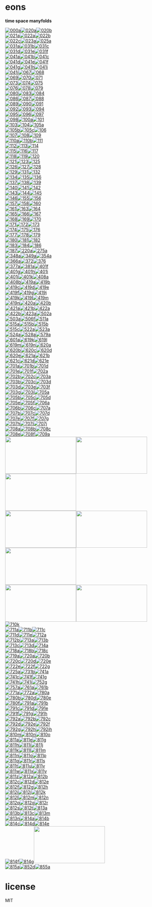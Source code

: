 # eons 

**time space manyfolds**   

[![000a](https://sifbuilder.github.com//eons/eon-z-000a-thumbnail.png)](https://sifbuilder.github.com//eons/eon-z-000a.html)[![020a](https://sifbuilder.github.com//eons/eon-z-020a-thumbnail.png)](https://sifbuilder.github.com//eons/eon-z-020a-borg.html)[![020b](https://sifbuilder.github.com//eons/eon-z-020b-thumbnail.png)](https://sifbuilder.github.com//eons/eon-z-020b-borg.html)  
[![021a](https://sifbuilder.github.com//eons/eon-z-021a-thumbnail.png)](https://sifbuilder.github.com//eons/eon-z-021a.gif)[![022a](https://sifbuilder.github.com//eons/eon-z-022a-thumbnail.png)](https://sifbuilder.github.com//eons/eon-z-022a.gif)[![022b](https://sifbuilder.github.com//eons/eon-z-022b-thumbnail.png)](https://sifbuilder.github.com//eons/eon-z-022b.gif)  
[![022c](https://sifbuilder.github.com//eons/eon-z-022c-thumbnail.png)](https://sifbuilder.github.com//eons/eon-z-022c.gif)[![023a](https://sifbuilder.github.com//eons/eon-z-023a-thumbnail.png)](https://sifbuilder.github.com//eons/eon-z-023a.gif)[![025a](https://sifbuilder.github.com//eons/eon-z-025a-thumbnail.png)](https://sifbuilder.github.com//eons/eon-z-025a.gif)  
[![031a](https://sifbuilder.github.com//eons/eon-z-031a-thumbnail.png)](https://sifbuilder.github.com//eons/eon-z-031a.gif)[![031b](https://sifbuilder.github.com//eons/eon-z-031b-thumbnail.png)](https://sifbuilder.github.com//eons/eon-z-031b.gif)[![031c](https://sifbuilder.github.com//eons/eon-z-031c-thumbnail.png)](https://sifbuilder.github.com//eons/eon-z-031c.gif)  
[![031d](https://sifbuilder.github.com//eons/eon-z-031d-thumbnail.png)](https://sifbuilder.github.com//eons/eon-z-031d.gif)[![031e](https://sifbuilder.github.com//eons/eon-z-031e-thumbnail.png)](https://sifbuilder.github.com//eons/eon-z-031e.gif)[![031f](https://sifbuilder.github.com//eons/eon-z-031f-thumbnail.png)](https://sifbuilder.github.com//eons/eon-z-031f.gif)  
[![041a](https://sifbuilder.github.com//eons/eon-z-041a-thumbnail.png)](https://sifbuilder.github.com//eons/eon-z-041a.gif)[![041b](https://sifbuilder.github.com//eons/eon-z-041b-thumbnail.png)](https://sifbuilder.github.com//eons/eon-z-041b.gif)[![041c](https://sifbuilder.github.com//eons/eon-z-041c-thumbnail.png)](https://sifbuilder.github.com//eons/eon-z-041c.gif)  
[![041d](https://sifbuilder.github.com//eons/eon-z-041d-thumbnail.png)](https://sifbuilder.github.com//eons/eon-z-041d.gif)[![041e](https://sifbuilder.github.com//eons/eon-z-041e-thumbnail.png)](https://sifbuilder.github.com//eons/eon-z-041e.gif)[![041f](https://sifbuilder.github.com//eons/eon-z-041f-thumbnail.png)](https://sifbuilder.github.com//eons/eon-z-041f.gif)  
[![041g](https://sifbuilder.github.com//eons/eon-z-041g-thumbnail.png)](https://sifbuilder.github.com//eons/eon-z-041g.gif)[![041h](https://sifbuilder.github.com//eons/eon-z-041h-thumbnail.png)](https://sifbuilder.github.com//eons/eon-z-041h.gif)[![041i](https://sifbuilder.github.com//eons/eon-z-041i-thumbnail.png)](https://sifbuilder.github.com//eons/eon-z-041i.gif)  
[![041j](https://sifbuilder.github.com//eons/eon-z-041j-thumbnail.png)](https://sifbuilder.github.com//eons/eon-z-041j.gif)[![067](https://sifbuilder.github.com//eons/eon-z-067-thumbnail.png)](https://sifbuilder.github.com//eons/eon-z-067.gif)[![068](https://sifbuilder.github.com//eons/eon-z-068-thumbnail.png)](https://sifbuilder.github.com//eons/eon-z-068.gif)  
[![069](https://sifbuilder.github.com//eons/eon-z-069-thumbnail.png)](https://sifbuilder.github.com//eons/eon-z-069.gif)[![070](https://sifbuilder.github.com//eons/eon-z-070-thumbnail.png)](https://sifbuilder.github.com//eons/eon-z-070.gif)[![071](https://sifbuilder.github.com//eons/eon-z-071-thumbnail.png)](https://sifbuilder.github.com//eons/eon-z-071.gif)  
[![073](https://sifbuilder.github.com//eons/eon-z-073-thumbnail.png)](https://sifbuilder.github.com//eons/eon-z-073.gif)[![074](https://sifbuilder.github.com//eons/eon-z-074-thumbnail.png)](https://sifbuilder.github.com//eons/eon-z-074.gif)[![075](https://sifbuilder.github.com//eons/eon-z-075-thumbnail.png)](https://sifbuilder.github.com//eons/eon-z-075.gif)  
[![076](https://sifbuilder.github.com//eons/eon-z-076-thumbnail.png)](https://sifbuilder.github.com//eons/eon-z-076.gif)[![078](https://sifbuilder.github.com//eons/eon-z-078-thumbnail.png)](https://sifbuilder.github.com//eons/eon-z-078.gif)[![079](https://sifbuilder.github.com//eons/eon-z-079-thumbnail.png)](https://sifbuilder.github.com//eons/eon-z-079.gif)  
[![080](https://sifbuilder.github.com//eons/eon-z-080-thumbnail.png)](https://sifbuilder.github.com//eons/eon-z-080.gif)[![083](https://sifbuilder.github.com//eons/eon-z-083-thumbnail.png)](https://sifbuilder.github.com//eons/eon-z-083.gif)[![084](https://sifbuilder.github.com//eons/eon-z-084-thumbnail.png)](https://sifbuilder.github.com//eons/eon-z-084.gif)  
[![086](https://sifbuilder.github.com//eons/eon-z-086-thumbnail.png)](https://sifbuilder.github.com//eons/eon-z-086.gif)[![087](https://sifbuilder.github.com//eons/eon-z-087-thumbnail.png)](https://sifbuilder.github.com//eons/eon-z-087.gif)[![088](https://sifbuilder.github.com//eons/eon-z-088-thumbnail.png)](https://sifbuilder.github.com//eons/eon-z-088.gif)  
[![089](https://sifbuilder.github.com//eons/eon-z-089-thumbnail.png)](https://sifbuilder.github.com//eons/eon-z-089.gif)[![090](https://sifbuilder.github.com//eons/eon-z-090-thumbnail.png)](https://sifbuilder.github.com//eons/eon-z-090.gif)[![091](https://sifbuilder.github.com//eons/eon-z-091-thumbnail.png)](https://sifbuilder.github.com//eons/eon-z-091.gif)  
[![092](https://sifbuilder.github.com//eons/eon-z-092-thumbnail.png)](https://sifbuilder.github.com//eons/eon-z-092.gif)[![093](https://sifbuilder.github.com//eons/eon-z-093-thumbnail.png)](https://sifbuilder.github.com//eons/eon-z-093.gif)[![094](https://sifbuilder.github.com//eons/eon-z-094-thumbnail.png)](https://sifbuilder.github.com//eons/eon-z-094.gif)  
[![095](https://sifbuilder.github.com//eons/eon-z-095-thumbnail.png)](https://sifbuilder.github.com//eons/eon-z-095.gif)[![096](https://sifbuilder.github.com//eons/eon-z-096-thumbnail.png)](https://sifbuilder.github.com//eons/eon-z-096.gif)[![097](https://sifbuilder.github.com//eons/eon-z-097-thumbnail.png)](https://sifbuilder.github.com//eons/eon-z-097.gif)  
[![098](https://sifbuilder.github.com//eons/eon-z-098-thumbnail.png)](https://sifbuilder.github.com//eons/eon-z-098.gif)[![100a](https://sifbuilder.github.com//eons/eon-z-100a-thumbnail.png)](https://sifbuilder.github.com//eons/eon-z-100a-anima.html)[![101](https://sifbuilder.github.com//eons/eon-z-101-thumbnail.png)](https://sifbuilder.github.com//eons/eon-z-101.gif)  
[![103](https://sifbuilder.github.com//eons/eon-z-103-thumbnail.png)](https://sifbuilder.github.com//eons/eon-z-103.gif)[![104](https://sifbuilder.github.com//eons/eon-z-104-thumbnail.png)](https://sifbuilder.github.com//eons/eon-z-104.gif)[![105a](https://sifbuilder.github.com//eons/eon-z-105a-thumbnail.png)](https://sifbuilder.github.com//eons/eon-z-105a-nat.html)  
[![105b](https://sifbuilder.github.com//eons/eon-z-105b-thumbnail.png)](https://sifbuilder.github.com//eons/eon-z-105b-nat.html)[![105c](https://sifbuilder.github.com//eons/eon-z-105c-thumbnail.png)](https://sifbuilder.github.com//eons/eon-z-105c-allies.html)[![106](https://sifbuilder.github.com//eons/eon-z-106-thumbnail.png)](https://sifbuilder.github.com//eons/eon-z-106.gif)  
[![107](https://sifbuilder.github.com//eons/eon-z-107-thumbnail.png)](https://sifbuilder.github.com//eons/eon-z-107.gif)[![108](https://sifbuilder.github.com//eons/eon-z-108-thumbnail.png)](https://sifbuilder.github.com//eons/eon-z-108.gif)[![109](https://sifbuilder.github.com//eons/eon-z-109-thumbnail.png)](https://sifbuilder.github.com//eons/eon-z-109.gif)  
[![110a](https://sifbuilder.github.com//eons/eon-z-110a-thumbnail.png)](https://sifbuilder.github.com//eons/eon-z-110a-img.html)[![110b](https://sifbuilder.github.com//eons/eon-z-110b-thumbnail.png)](https://sifbuilder.github.com//eons/eon-z-110b-imgs.html)[![111](https://sifbuilder.github.com//eons/eon-z-111-thumbnail.png)](https://sifbuilder.github.com//eons/eon-z-111.gif)  
[![112](https://sifbuilder.github.com//eons/eon-z-112-thumbnail.png)](https://sifbuilder.github.com//eons/eon-z-112.gif)[![113](https://sifbuilder.github.com//eons/eon-z-113-thumbnail.png)](https://sifbuilder.github.com//eons/eon-z-113.gif)[![114](https://sifbuilder.github.com//eons/eon-z-114-thumbnail.png)](https://sifbuilder.github.com//eons/eon-z-114.gif)  
[![115](https://sifbuilder.github.com//eons/eon-z-115-thumbnail.png)](https://sifbuilder.github.com//eons/eon-z-115.gif)[![116](https://sifbuilder.github.com//eons/eon-z-116-thumbnail.png)](https://sifbuilder.github.com//eons/eon-z-116.gif)[![117](https://sifbuilder.github.com//eons/eon-z-117-thumbnail.png)](https://sifbuilder.github.com//eons/eon-z-117.gif)  
[![118](https://sifbuilder.github.com//eons/eon-z-118-thumbnail.png)](https://sifbuilder.github.com//eons/eon-z-118.gif)[![119](https://sifbuilder.github.com//eons/eon-z-119-thumbnail.png)](https://sifbuilder.github.com//eons/eon-z-119.gif)[![120](https://sifbuilder.github.com//eons/eon-z-120-thumbnail.png)](https://sifbuilder.github.com//eons/eon-z-120.gif)  
[![121](https://sifbuilder.github.com//eons/eon-z-121-thumbnail.png)](https://sifbuilder.github.com//eons/eon-z-121.gif)[![123](https://sifbuilder.github.com//eons/eon-z-123-thumbnail.png)](https://sifbuilder.github.com//eons/eon-z-123.gif)[![125](https://sifbuilder.github.com//eons/eon-z-125-thumbnail.png)](https://sifbuilder.github.com//eons/eon-z-125.gif)  
[![126](https://sifbuilder.github.com//eons/eon-z-126-thumbnail.png)](https://sifbuilder.github.com//eons/eon-z-126.gif)[![127](https://sifbuilder.github.com//eons/eon-z-127-thumbnail.png)](https://sifbuilder.github.com//eons/eon-z-127.gif)[![128](https://sifbuilder.github.com//eons/eon-z-128-thumbnail.png)](https://sifbuilder.github.com//eons/eon-z-128.gif)  
[![129](https://sifbuilder.github.com//eons/eon-z-129-thumbnail.png)](https://sifbuilder.github.com//eons/eon-z-129.gif)[![131](https://sifbuilder.github.com//eons/eon-z-131-thumbnail.png)](https://sifbuilder.github.com//eons/eon-z-131.gif)[![132](https://sifbuilder.github.com//eons/eon-z-132-thumbnail.png)](https://sifbuilder.github.com//eons/eon-z-132.gif)  
[![134](https://sifbuilder.github.com//eons/eon-z-134-thumbnail.png)](https://sifbuilder.github.com//eons/eon-z-134.gif)[![135](https://sifbuilder.github.com//eons/eon-z-135-thumbnail.png)](https://sifbuilder.github.com//eons/eon-z-135.gif)[![136](https://sifbuilder.github.com//eons/eon-z-136-thumbnail.png)](https://sifbuilder.github.com//eons/eon-z-136.gif)  
[![137](https://sifbuilder.github.com//eons/eon-z-137-thumbnail.png)](https://sifbuilder.github.com//eons/eon-z-137.gif)[![138](https://sifbuilder.github.com//eons/eon-z-138-thumbnail.png)](https://sifbuilder.github.com//eons/eon-z-138.gif)[![139](https://sifbuilder.github.com//eons/eon-z-139-thumbnail.png)](https://sifbuilder.github.com//eons/eon-z-139.gif)  
[![140](https://sifbuilder.github.com//eons/eon-z-140-thumbnail.png)](https://sifbuilder.github.com//eons/eon-z-140.gif)[![141](https://sifbuilder.github.com//eons/eon-z-141-thumbnail.png)](https://sifbuilder.github.com//eons/eon-z-141.gif)[![142](https://sifbuilder.github.com//eons/eon-z-142-thumbnail.png)](https://sifbuilder.github.com//eons/eon-z-142.gif)  
[![143](https://sifbuilder.github.com//eons/eon-z-143-thumbnail.png)](https://sifbuilder.github.com//eons/eon-z-143.gif)[![144](https://sifbuilder.github.com//eons/eon-z-144-thumbnail.png)](https://sifbuilder.github.com//eons/eon-z-144.gif)[![145](https://sifbuilder.github.com//eons/eon-z-145-thumbnail.png)](https://sifbuilder.github.com//eons/eon-z-145.gif)  
[![146](https://sifbuilder.github.com//eons/eon-z-146-thumbnail.png)](https://sifbuilder.github.com//eons/eon-z-146.gif)[![155](https://sifbuilder.github.com//eons/eon-z-155-thumbnail.png)](https://sifbuilder.github.com//eons/eon-z-155.gif)[![156](https://sifbuilder.github.com//eons/eon-z-156-thumbnail.png)](https://sifbuilder.github.com//eons/eon-z-156.gif)  
[![157](https://sifbuilder.github.com//eons/eon-z-157-thumbnail.png)](https://sifbuilder.github.com//eons/eon-z-157.gif)[![158](https://sifbuilder.github.com//eons/eon-z-158-thumbnail.png)](https://sifbuilder.github.com//eons/eon-z-158.gif)[![160](https://sifbuilder.github.com//eons/eon-z-160-thumbnail.png)](https://sifbuilder.github.com//eons/eon-z-160.gif)  
[![161](https://sifbuilder.github.com//eons/eon-z-161-thumbnail.png)](https://sifbuilder.github.com//eons/eon-z-161.gif)[![163](https://sifbuilder.github.com//eons/eon-z-163-thumbnail.png)](https://sifbuilder.github.com//eons/eon-z-163.gif)[![164](https://sifbuilder.github.com//eons/eon-z-164-thumbnail.png)](https://sifbuilder.github.com//eons/eon-z-164.gif)  
[![165](https://sifbuilder.github.com//eons/eon-z-165-thumbnail.png)](https://sifbuilder.github.com//eons/eon-z-165.gif)[![166](https://sifbuilder.github.com//eons/eon-z-166-thumbnail.png)](https://sifbuilder.github.com//eons/eon-z-166.gif)[![167](https://sifbuilder.github.com//eons/eon-z-167-thumbnail.png)](https://sifbuilder.github.com//eons/eon-z-167.gif)  
[![168](https://sifbuilder.github.com//eons/eon-z-168-thumbnail.png)](https://sifbuilder.github.com//eons/eon-z-168.gif)[![169](https://sifbuilder.github.com//eons/eon-z-169-thumbnail.png)](https://sifbuilder.github.com//eons/eon-z-169.gif)[![170](https://sifbuilder.github.com//eons/eon-z-170-thumbnail.png)](https://sifbuilder.github.com//eons/eon-z-170.gif)  
[![171](https://sifbuilder.github.com//eons/eon-z-171-thumbnail.png)](https://sifbuilder.github.com//eons/eon-z-171.gif)[![172](https://sifbuilder.github.com//eons/eon-z-172-thumbnail.png)](https://sifbuilder.github.com//eons/eon-z-172.gif)[![173](https://sifbuilder.github.com//eons/eon-z-173-thumbnail.png)](https://sifbuilder.github.com//eons/eon-z-173.gif)  
[![174](https://sifbuilder.github.com//eons/eon-z-174-thumbnail.png)](https://sifbuilder.github.com//eons/eon-z-174.gif)[![175](https://sifbuilder.github.com//eons/eon-z-175-thumbnail.png)](https://sifbuilder.github.com//eons/eon-z-175.gif)[![176](https://sifbuilder.github.com//eons/eon-z-176-thumbnail.png)](https://sifbuilder.github.com//eons/eon-z-176.gif)  
[![177](https://sifbuilder.github.com//eons/eon-z-177-thumbnail.png)](https://sifbuilder.github.com//eons/eon-z-177.gif)[![178](https://sifbuilder.github.com//eons/eon-z-178-thumbnail.png)](https://sifbuilder.github.com//eons/eon-z-178.gif)[![179](https://sifbuilder.github.com//eons/eon-z-179-thumbnail.png)](https://sifbuilder.github.com//eons/eon-z-179.gif)  
[![180](https://sifbuilder.github.com//eons/eon-z-180-thumbnail.png)](https://sifbuilder.github.com//eons/eon-z-180.gif)[![181](https://sifbuilder.github.com//eons/eon-z-181-thumbnail.png)](https://sifbuilder.github.com//eons/eon-z-181.gif)[![182](https://sifbuilder.github.com//eons/eon-z-182-thumbnail.png)](https://sifbuilder.github.com//eons/eon-z-182.gif)  
[![183](https://sifbuilder.github.com//eons/eon-z-183-thumbnail.png)](https://sifbuilder.github.com//eons/eon-z-183.gif)[![184](https://sifbuilder.github.com//eons/eon-z-184-thumbnail.png)](https://sifbuilder.github.com//eons/eon-z-184.gif)[![186](https://sifbuilder.github.com//eons/eon-z-186-thumbnail.png)](https://sifbuilder.github.com//eons/eon-z-186.gif)  
[![187](https://sifbuilder.github.com//eons/eon-z-187-thumbnail.png)](https://sifbuilder.github.com//eons/eon-z-187.gif)[![220a](https://sifbuilder.github.com//eons/eon-z-220a-thumbnail.png)](https://sifbuilder.github.com//eons/eon-z-220a-perfectforms.html)[![275a](https://sifbuilder.github.com//eons/eon-z-275a-thumbnail.png)](https://sifbuilder.github.com//eons/eon-z-275a-sim-allies.html)  
[![348a](https://sifbuilder.github.com//eons/eon-z-348a-thumbnail.png)](https://sifbuilder.github.com//eons/eon-z-348a.gif)[![349a](https://sifbuilder.github.com//eons/eon-z-349a-thumbnail.png)](https://sifbuilder.github.com//eons/eon-z-349a.gif)[![354a](https://sifbuilder.github.com//eons/eon-z-354a-thumbnail.png)](https://sifbuilder.github.com//eons/eon-z-354a.gif)  
[![366a](https://sifbuilder.github.com//eons/eon-z-366a-thumbnail.png)](https://sifbuilder.github.com//eons/eon-z-366a.gif)[![372](https://sifbuilder.github.com//eons/eon-z-372-thumbnail.png)](https://sifbuilder.github.com//eons/eon-z-372.gif)[![376](https://sifbuilder.github.com//eons/eon-z-376-thumbnail.png)](https://sifbuilder.github.com//eons/eon-z-376.gif)  
[![377a](https://sifbuilder.github.com//eons/eon-z-377a-thumbnail.png)](https://sifbuilder.github.com//eons/eon-z-377a.gif)[![381a](https://sifbuilder.github.com//eons/eon-z-381a-thumbnail.png)](https://sifbuilder.github.com//eons/eon-z-381a.gif)[![401f](https://sifbuilder.github.com//eons/eon-z-401f-thumbnail.png)](https://sifbuilder.github.com//eons/eon-z-401f-sim-spheres.html)  
[![401g](https://sifbuilder.github.com//eons/eon-z-401g-thumbnail.png)](https://sifbuilder.github.com//eons/eon-z-401g-sim-spheres.html)[![401h](https://sifbuilder.github.com//eons/eon-z-401h-thumbnail.png)](https://sifbuilder.github.com//eons/eon-z-401h-sim-spheres.html)[![401i](https://sifbuilder.github.com//eons/eon-z-401i-thumbnail.png)](https://sifbuilder.github.com//eons/eon-z-401i.gif)  
[![401j](https://sifbuilder.github.com//eons/eon-z-401j-thumbnail.png)](https://sifbuilder.github.com//eons/eon-z-401j-3sim-spheres.html)[![401k](https://sifbuilder.github.com//eons/eon-z-401k-thumbnail.png)](https://sifbuilder.github.com//eons/eon-z-401k-3sim-upsphere.html)[![408a](https://sifbuilder.github.com//eons/eon-z-408a-thumbnail.png)](https://sifbuilder.github.com//eons/eon-z-408a-geofil.html)  
[![408b](https://sifbuilder.github.com//eons/eon-z-408b-thumbnail.png)](https://sifbuilder.github.com//eons/eon-z-408b-geofil.html)[![419a](https://sifbuilder.github.com//eons/eon-z-419a-thumbnail.png)](https://sifbuilder.github.com//eons/eon-z-419a-pacer-traces.html)[![419b](https://sifbuilder.github.com//eons/eon-z-419b-thumbnail.png)](https://sifbuilder.github.com//eons/eon-z-419b-pacer-string-avatar-gramm.html)  
[![419c](https://sifbuilder.github.com//eons/eon-z-419c-thumbnail.png)](https://sifbuilder.github.com//eons/eon-z-419c-pacer-string-eoload-gramm.html)[![419d](https://sifbuilder.github.com//eons/eon-z-419d-thumbnail.png)](https://sifbuilder.github.com//eons/eon-z-419d-pacer-dot-eoload-gramm.html)[![419e](https://sifbuilder.github.com//eons/eon-z-419e-thumbnail.png)](https://sifbuilder.github.com//eons/eon-z-419e-pacer-nat-eoload.ween.html)  
[![419f](https://sifbuilder.github.com//eons/eon-z-419f-thumbnail.png)](https://sifbuilder.github.com//eons/eon-z-419f-pacer-nat-eoload-gramm.html)[![419g](https://sifbuilder.github.com//eons/eon-z-419g-thumbnail.png)](https://sifbuilder.github.com//eons/eon-z-419g-pacer-dot-eoload-gramm.html)[![419j](https://sifbuilder.github.com//eons/eon-z-419j-thumbnail.png)](https://sifbuilder.github.com//eons/eon-z-419j-pacer-avatar-nat.html)  
[![419k](https://sifbuilder.github.com//eons/eon-z-419k-thumbnail.png)](https://sifbuilder.github.com//eons/eon-z-419k-pacer-anima-nat.html)[![419l](https://sifbuilder.github.com//eons/eon-z-419l-thumbnail.png)](https://sifbuilder.github.com//eons/eon-z-419l-pacer-avatar-nat.html)[![419m](https://sifbuilder.github.com//eons/eon-z-419m-thumbnail.png)](https://sifbuilder.github.com//eons/eon-z-419m.gif)  
[![419n](https://sifbuilder.github.com//eons/eon-z-419n-thumbnail.png)](https://sifbuilder.github.com//eons/eon-z-419n-pacer-string-avatar-gramm.html)[![420a](https://sifbuilder.github.com//eons/eon-z-420a-thumbnail.png)](https://sifbuilder.github.com//eons/eon-z-420a.gif)[![420b](https://sifbuilder.github.com//eons/eon-z-420b-thumbnail.png)](https://sifbuilder.github.com//eons/eon-z-420b-geoproj.html)  
[![421a](https://sifbuilder.github.com//eons/eon-z-421a-thumbnail.png)](https://sifbuilder.github.com//eons/eon-z-421a-3pols.html)[![421b](https://sifbuilder.github.com//eons/eon-z-421b-thumbnail.png)](https://sifbuilder.github.com//eons/eon-z-421b-3pols.html)[![422a](https://sifbuilder.github.com//eons/eon-z-422a-thumbnail.png)](https://sifbuilder.github.com//eons/eon-z-422a.gif)  
[![422b](https://sifbuilder.github.com//eons/eon-z-422b-thumbnail.png)](https://sifbuilder.github.com//eons/eon-z-422b-geovase.html)[![423a](https://sifbuilder.github.com//eons/eon-z-423a-thumbnail.png)](https://sifbuilder.github.com//eons/eon-z-423a-geopols.html)[![502a](https://sifbuilder.github.com//eons/eon-z-502a-thumbnail.png)](https://sifbuilder.github.com//eons/eon-z-502a-nat-egg.html)  
[![503a](https://sifbuilder.github.com//eons/eon-z-503a-thumbnail.png)](https://sifbuilder.github.com//eons/eon-z-503a-nat-tri.html)[![506f](https://sifbuilder.github.com//eons/eon-z-506f-thumbnail.png)](https://sifbuilder.github.com//eons/eon-z-506f.gif)[![511a](https://sifbuilder.github.com//eons/eon-z-511a-thumbnail.png)](https://sifbuilder.github.com//eons/eon-z-511a-nat-text.html)  
[![515a](https://sifbuilder.github.com//eons/eon-z-515a-thumbnail.png)](https://sifbuilder.github.com//eons/eon-z-515a-geoearth.html)[![515b](https://sifbuilder.github.com//eons/eon-z-515b-thumbnail.png)](https://sifbuilder.github.com//eons/eon-z-515b-geoearth-versor.html)[![515b](https://sifbuilder.github.com//eons/eon-z-515b-thumbnail.png)](https://sifbuilder.github.com//eons/eon-z-515b-geoearth.html)  
[![515c](https://sifbuilder.github.com//eons/eon-z-515c-thumbnail.png)](https://sifbuilder.github.com//eons/eon-z-515c.gif)[![522a](https://sifbuilder.github.com//eons/eon-z-522a-thumbnail.png)](https://sifbuilder.github.com//eons/eon-z-522a-geotetra.html)[![523a](https://sifbuilder.github.com//eons/eon-z-523a-thumbnail.png)](https://sifbuilder.github.com//eons/eon-z-523a-geocox.html)  
[![524a](https://sifbuilder.github.com//eons/eon-z-524a-thumbnail.png)](https://sifbuilder.github.com//eons/eon-z-524a-dynafuturi-hedral.html)[![528a](https://sifbuilder.github.com//eons/eon-z-528a-thumbnail.png)](https://sifbuilder.github.com//eons/eon-z-528a-unimercator.html)[![579a](https://sifbuilder.github.com//eons/eon-z-579a-thumbnail.png)](https://sifbuilder.github.com//eons/eon-z-579a-futurecube.html)  
[![601a](https://sifbuilder.github.com//eons/eon-z-601a-thumbnail.png)](https://sifbuilder.github.com//eons/eon-z-601a-rocketforms.html)[![619k](https://sifbuilder.github.com//eons/eon-z-619k-thumbnail.png)](https://sifbuilder.github.com//eons/eon-z-619k-licht5.html)[![619l](https://sifbuilder.github.com//eons/eon-z-619l-thumbnail.png)](https://sifbuilder.github.com//eons/eon-z-619l.gif)  
[![619m](https://sifbuilder.github.com//eons/eon-z-619m-thumbnail.png)](https://sifbuilder.github.com//eons/eon-z-619m.gif)[![619n](https://sifbuilder.github.com//eons/eon-z-619n-thumbnail.png)](https://sifbuilder.github.com//eons/eon-z-619n-handy.html)[![620a](https://sifbuilder.github.com//eons/eon-z-620a-thumbnail.png)](https://sifbuilder.github.com//eons/eon-z-620a-tree.html)  
[![620b](https://sifbuilder.github.com//eons/eon-z-620b-thumbnail.png)](https://sifbuilder.github.com//eons/eon-z-620b.gif)[![620c](https://sifbuilder.github.com//eons/eon-z-620c-thumbnail.png)](https://sifbuilder.github.com//eons/eon-z-620c-tree.html)[![620d](https://sifbuilder.github.com//eons/eon-z-620d-thumbnail.png)](https://sifbuilder.github.com//eons/eon-z-620d-tree.html)  
[![620e](https://sifbuilder.github.com//eons/eon-z-620e-thumbnail.png)](https://sifbuilder.github.com//eons/eon-z-620e-tree.html)[![621a](https://sifbuilder.github.com//eons/eon-z-621a-thumbnail.png)](https://sifbuilder.github.com//eons/eon-z-621a.gif)[![621b](https://sifbuilder.github.com//eons/eon-z-621b-thumbnail.png)](https://sifbuilder.github.com//eons/eon-z-621b.gif)  
[![621c](https://sifbuilder.github.com//eons/eon-z-621c-thumbnail.png)](https://sifbuilder.github.com//eons/eon-z-621c-tree.html)[![621d](https://sifbuilder.github.com//eons/eon-z-621d-thumbnail.png)](https://sifbuilder.github.com//eons/eon-z-621d.gif)[![621e](https://sifbuilder.github.com//eons/eon-z-621e-thumbnail.png)](https://sifbuilder.github.com//eons/eon-z-621e-tree.html)  
[![701a](https://sifbuilder.github.com//eons/eon-z-701a-thumbnail.png)](https://sifbuilder.github.com//eons/eon-z-701a-grati-ace.html)[![701b](https://sifbuilder.github.com//eons/eon-z-701b-thumbnail.png)](https://sifbuilder.github.com//eons/eon-z-701b-ace2.html)[![701d](https://sifbuilder.github.com//eons/eon-z-701d-thumbnail.png)](https://sifbuilder.github.com//eons/eon-z-701d-ace3.html)  
[![701e](https://sifbuilder.github.com//eons/eon-z-701e-thumbnail.png)](https://sifbuilder.github.com//eons/eon-z-701e-ace4.html)[![701f](https://sifbuilder.github.com//eons/eon-z-701f-thumbnail.png)](https://sifbuilder.github.com//eons/eon-z-701f-booster.html)[![702a](https://sifbuilder.github.com//eons/eon-z-702a-thumbnail.png)](https://sifbuilder.github.com//eons/eon-z-702a-grati-satellite.html)  
[![702b](https://sifbuilder.github.com//eons/eon-z-702b-thumbnail.png)](https://sifbuilder.github.com//eons/eon-z-702b-nat.html)[![702c](https://sifbuilder.github.com//eons/eon-z-702c-thumbnail.png)](https://sifbuilder.github.com//eons/eon-z-702c-satellite.html)[![703a](https://sifbuilder.github.com//eons/eon-z-703a-thumbnail.png)](https://sifbuilder.github.com//eons/eon-z-703a-two-faces.html)  
[![703b](https://sifbuilder.github.com//eons/eon-z-703b-thumbnail.png)](https://sifbuilder.github.com//eons/eon-z-703b-one-face.html)[![703c](https://sifbuilder.github.com//eons/eon-z-703c-thumbnail.png)](https://sifbuilder.github.com//eons/eon-z-703c-linestring.html)[![703d](https://sifbuilder.github.com//eons/eon-z-703d-thumbnail.png)](https://sifbuilder.github.com//eons/eon-z-703d-linestring-wen.html)  
[![703d](https://sifbuilder.github.com//eons/eon-z-703d-thumbnail.png)](https://sifbuilder.github.com//eons/eon-z-703d-polygons.html)[![703e](https://sifbuilder.github.com//eons/eon-z-703e-thumbnail.png)](https://sifbuilder.github.com//eons/eon-z-703e-linestring-versor.html)[![703f](https://sifbuilder.github.com//eons/eon-z-703f-thumbnail.png)](https://sifbuilder.github.com//eons/eon-z-703f-fetchcube.html)  
[![703g](https://sifbuilder.github.com//eons/eon-z-703g-thumbnail.png)](https://sifbuilder.github.com//eons/eon-z-703g-eons.html)[![703i](https://sifbuilder.github.com//eons/eon-z-703i-thumbnail.png)](https://sifbuilder.github.com//eons/eon-z-703i-cube.html)[![705a](https://sifbuilder.github.com//eons/eon-z-705a-thumbnail.png)](https://sifbuilder.github.com//eons/eon-z-705a-gratiform.html)  
[![705b](https://sifbuilder.github.com//eons/eon-z-705b-thumbnail.png)](https://sifbuilder.github.com//eons/eon-z-705b-gratiform.html)[![705c](https://sifbuilder.github.com//eons/eon-z-705c-thumbnail.png)](https://sifbuilder.github.com//eons/eon-z-705c-waveform.html)[![705d](https://sifbuilder.github.com//eons/eon-z-705d-thumbnail.png)](https://sifbuilder.github.com//eons/eon-z-705d-sqhere.html)  
[![705e](https://sifbuilder.github.com//eons/eon-z-705e-thumbnail.png)](https://sifbuilder.github.com//eons/eon-z-705e-waveform.html)[![705f](https://sifbuilder.github.com//eons/eon-z-705f-thumbnail.png)](https://sifbuilder.github.com//eons/eon-z-705f-waveform.html)[![706a](https://sifbuilder.github.com//eons/eon-z-706a-thumbnail.png)](https://sifbuilder.github.com//eons/eon-z-706a-fibonat.html)  
[![706b](https://sifbuilder.github.com//eons/eon-z-706b-thumbnail.png)](https://sifbuilder.github.com//eons/eon-z-706b.gif)[![706c](https://sifbuilder.github.com//eons/eon-z-706c-thumbnail.png)](https://sifbuilder.github.com//eons/eon-z-706c-fibonat.html)[![707a](https://sifbuilder.github.com//eons/eon-z-707a-thumbnail.png)](https://sifbuilder.github.com//eons/eon-z-707a-cube.html)  
[![707b](https://sifbuilder.github.com//eons/eon-z-707b-thumbnail.png)](https://sifbuilder.github.com//eons/eon-z-707b-icosahedros.html)[![707c](https://sifbuilder.github.com//eons/eon-z-707c-thumbnail.png)](https://sifbuilder.github.com//eons/eon-z-707c-icosahedro.html)[![707d](https://sifbuilder.github.com//eons/eon-z-707d-thumbnail.png)](https://sifbuilder.github.com//eons/eon-z-707d.gif)  
[![707e](https://sifbuilder.github.com//eons/eon-z-707e-thumbnail.png)](https://sifbuilder.github.com//eons/eon-z-707e-icosahedro.html)[![707f](https://sifbuilder.github.com//eons/eon-z-707f-thumbnail.png)](https://sifbuilder.github.com//eons/eon-z-707f-icosahedro.html)[![707g](https://sifbuilder.github.com//eons/eon-z-707g-thumbnail.png)](https://sifbuilder.github.com//eons/eon-z-707g-dodecahedro.html)  
[![707h](https://sifbuilder.github.com//eons/eon-z-707h-thumbnail.png)](https://sifbuilder.github.com//eons/eon-z-707h-icosahedro.html)[![707i](https://sifbuilder.github.com//eons/eon-z-707i-thumbnail.png)](https://sifbuilder.github.com//eons/eon-z-707i-rhombic.html)[![707j](https://sifbuilder.github.com//eons/eon-z-707j-thumbnail.png)](https://sifbuilder.github.com//eons/eon-z-707j-3icosahedro.html)  
[![708a](https://sifbuilder.github.com//eons/eon-z-708a-thumbnail.png)](https://sifbuilder.github.com//eons/eon-z-708a-cuberEarth.html)[![708b](https://sifbuilder.github.com//eons/eon-z-708b-thumbnail.png)](https://sifbuilder.github.com//eons/eon-z-708b-earthTorus.html)[![708c](https://sifbuilder.github.com//eons/eon-z-708c-thumbnail.png)](https://sifbuilder.github.com//eons/eon-z-708c-earth-sphere.html)  
[![708e](https://sifbuilder.github.com//eons/eon-z-708e-thumbnail.png)](https://sifbuilder.github.com//eons/eon-z-708e-geoearth.html)[![708f](https://sifbuilder.github.com//eons/eon-z-708f-thumbnail.png)](https://sifbuilder.github.com//eons/eon-z-708f-geoearth-prt.html)[![709a](https://sifbuilder.github.com//eons/eon-z-709a-thumbnail.png)](https://sifbuilder.github.com//eons/eon-z-709a-stace.html)  
[<img src="notile.png" width="230px;" height="120px;"/>](https://sifbuilder.github.com//eons/eon-z-710a-nat-cwen.html)[<img src="notile.png" width="230px;" height="120px;"/>](https://sifbuilder.github.com//eons/eon-z-710b-nat1dax.html)[<img src="notile.png" width="230px;" height="120px;"/>](https://sifbuilder.github.com//eons/eon-z-710c-hyperform.html)  
[<img src="notile.png" width="230px;" height="120px;"/>](https://sifbuilder.github.com//eons/eon-z-710d.gif)[<img src="notile.png" width="230px;" height="120px;"/>](https://sifbuilder.github.com//eons/eon-z-710e-sphere-fn0.html)[<img src="notile.png" width="230px;" height="120px;"/>](https://sifbuilder.github.com//eons/eon-z-710f.gif)  
[<img src="notile.png" width="230px;" height="120px;"/>](https://sifbuilder.github.com//eons/eon-z-710g-dropnat.html)[<img src="notile.png" width="230px;" height="120px;"/>](https://sifbuilder.github.com//eons/eon-z-710h-sphere-4dax.html)[![710k](https://sifbuilder.github.com//eons/eon-z-710k-thumbnail.png)](https://sifbuilder.github.com//eons/eon-z-710k.gif)  
[![711a](https://sifbuilder.github.com//eons/eon-z-711a-thumbnail.png)](https://sifbuilder.github.com//eons/eon-z-711a-quadric.html)[![711b](https://sifbuilder.github.com//eons/eon-z-711b-thumbnail.png)](https://sifbuilder.github.com//eons/eon-z-711b.gif)[![711c](https://sifbuilder.github.com//eons/eon-z-711c-thumbnail.png)](https://sifbuilder.github.com//eons/eon-z-711c-drop.html)  
[![711d](https://sifbuilder.github.com//eons/eon-z-711d-thumbnail.png)](https://sifbuilder.github.com//eons/eon-z-711d-barrel.html)[![711e](https://sifbuilder.github.com//eons/eon-z-711e-thumbnail.png)](https://sifbuilder.github.com//eons/eon-z-711e-barrel.html)[![712a](https://sifbuilder.github.com//eons/eon-z-712a-thumbnail.png)](https://sifbuilder.github.com//eons/eon-z-712a-nat-wen.html)  
[![712b](https://sifbuilder.github.com//eons/eon-z-712b-thumbnail.png)](https://sifbuilder.github.com//eons/eon-z-712b-polygons.html)[![713a](https://sifbuilder.github.com//eons/eon-z-713a-thumbnail.png)](https://sifbuilder.github.com//eons/eon-z-713a-multiline.html)[![713b](https://sifbuilder.github.com//eons/eon-z-713b-thumbnail.png)](https://sifbuilder.github.com//eons/eon-z-713b.gif)  
[![713c](https://sifbuilder.github.com//eons/eon-z-713c-thumbnail.png)](https://sifbuilder.github.com//eons/eon-z-713c-polygon.html)[![713d](https://sifbuilder.github.com//eons/eon-z-713d-thumbnail.png)](https://sifbuilder.github.com//eons/eon-z-713d-tiles.html)[![714a](https://sifbuilder.github.com//eons/eon-z-714a-thumbnail.png)](https://sifbuilder.github.com//eons/eon-z-714a-complexdot.html)  
[![718a](https://sifbuilder.github.com//eons/eon-z-718a-thumbnail.png)](https://sifbuilder.github.com//eons/eon-z-718a-cube-cwen.html)[![718b](https://sifbuilder.github.com//eons/eon-z-718b-thumbnail.png)](https://sifbuilder.github.com//eons/eon-z-718b-nat-tri.html)[![718c](https://sifbuilder.github.com//eons/eon-z-718c-thumbnail.png)](https://sifbuilder.github.com//eons/eon-z-718c-rotateNat.html)  
[![719a](https://sifbuilder.github.com//eons/eon-z-719a-thumbnail.png)](https://sifbuilder.github.com//eons/eon-z-719a-2dforms.html)[![720a](https://sifbuilder.github.com//eons/eon-z-720a-thumbnail.png)](https://sifbuilder.github.com//eons/eon-z-720a-fourier-rhyno.html)[![720b](https://sifbuilder.github.com//eons/eon-z-720b-thumbnail.png)](https://sifbuilder.github.com//eons/eon-z-720b-fourier-squares.html)  
[![720c](https://sifbuilder.github.com//eons/eon-z-720c-thumbnail.png)](https://sifbuilder.github.com//eons/eon-z-720c-fourier-square.html)[![720d](https://sifbuilder.github.com//eons/eon-z-720d-thumbnail.png)](https://sifbuilder.github.com//eons/eon-z-720d-3fourier-square.html)[![720e](https://sifbuilder.github.com//eons/eon-z-720e-thumbnail.png)](https://sifbuilder.github.com//eons/eon-z-720e.gif)  
[![722e](https://sifbuilder.github.com//eons/eon-z-722e-thumbnail.png)](https://sifbuilder.github.com//eons/eon-z-722e.gif)[![722f](https://sifbuilder.github.com//eons/eon-z-722f-thumbnail.png)](https://sifbuilder.github.com//eons/eon-z-722f-fractals10.html)[![722g](https://sifbuilder.github.com//eons/eon-z-722g-thumbnail.png)](https://sifbuilder.github.com//eons/eon-z-722g-lindenmayer.html)  
[![725a](https://sifbuilder.github.com//eons/eon-z-725a-thumbnail.png)](https://sifbuilder.github.com//eons/eon-z-725a-geofuel.html)[![731b](https://sifbuilder.github.com//eons/eon-z-731b-thumbnail.png)](https://sifbuilder.github.com//eons/eon-z-731b-geowen.html)[![741a](https://sifbuilder.github.com//eons/eon-z-741a-thumbnail.png)](https://sifbuilder.github.com//eons/eon-z-741a-tracepoint.html)  
[![741c](https://sifbuilder.github.com//eons/eon-z-741c-thumbnail.png)](https://sifbuilder.github.com//eons/eon-z-741c-geotrace.html)[![741f](https://sifbuilder.github.com//eons/eon-z-741f-thumbnail.png)](https://sifbuilder.github.com//eons/eon-z-741f-traces.html)[![741g](https://sifbuilder.github.com//eons/eon-z-741g-thumbnail.png)](https://sifbuilder.github.com//eons/eon-z-741g-tracesphere.html)  
[![741h](https://sifbuilder.github.com//eons/eon-z-741h-thumbnail.png)](https://sifbuilder.github.com//eons/eon-z-741h-eohal-form.html)[![741i](https://sifbuilder.github.com//eons/eon-z-741i-thumbnail.png)](https://sifbuilder.github.com//eons/eon-z-741i-trace-nat.html)[![752g](https://sifbuilder.github.com//eons/eon-z-752g-thumbnail.png)](https://sifbuilder.github.com//eons/eon-z-752g-3formfaces.html)  
[![757a](https://sifbuilder.github.com//eons/eon-z-757a-thumbnail.png)](https://sifbuilder.github.com//eons/eon-z-757a-axis.html)[![761a](https://sifbuilder.github.com//eons/eon-z-761a-thumbnail.png)](https://sifbuilder.github.com//eons/eon-z-761a-natwen.html)[![761b](https://sifbuilder.github.com//eons/eon-z-761b-thumbnail.png)](https://sifbuilder.github.com//eons/eon-z-761b-natversor.html)  
[![771a](https://sifbuilder.github.com//eons/eon-z-771a-thumbnail.png)](https://sifbuilder.github.com//eons/eon-z-771a-3dnat.html)[![772a](https://sifbuilder.github.com//eons/eon-z-772a-thumbnail.png)](https://sifbuilder.github.com//eons/eon-z-772a-3dnat-ace.html)[![780a](https://sifbuilder.github.com//eons/eon-z-780a-thumbnail.png)](https://sifbuilder.github.com//eons/eon-z-780a-sim-eohal.html)  
[![780b](https://sifbuilder.github.com//eons/eon-z-780b-thumbnail.png)](https://sifbuilder.github.com//eons/eon-z-780b-sim-stars-eohal.html)[![780d](https://sifbuilder.github.com//eons/eon-z-780d-thumbnail.png)](https://sifbuilder.github.com//eons/eon-z-780d.gif)[![780e](https://sifbuilder.github.com//eons/eon-z-780e-thumbnail.png)](https://sifbuilder.github.com//eons/eon-z-780e-sim-forces.html)  
[![780f](https://sifbuilder.github.com//eons/eon-z-780f-thumbnail.png)](https://sifbuilder.github.com//eons/eon-z-780f-sim-force-gravity.html)[![791a](https://sifbuilder.github.com//eons/eon-z-791a-thumbnail.png)](https://sifbuilder.github.com//eons/eon-z-791a-3icosahedro.html)[![791b](https://sifbuilder.github.com//eons/eon-z-791b-thumbnail.png)](https://sifbuilder.github.com//eons/eon-z-791b-3cube-pers.html)  
[![791c](https://sifbuilder.github.com//eons/eon-z-791c-thumbnail.png)](https://sifbuilder.github.com//eons/eon-z-791c.gif)[![791d](https://sifbuilder.github.com//eons/eon-z-791d-thumbnail.png)](https://sifbuilder.github.com//eons/eon-z-791d.gif)[![791e](https://sifbuilder.github.com//eons/eon-z-791e-thumbnail.png)](https://sifbuilder.github.com//eons/eon-z-791e.gif)  
[![791f](https://sifbuilder.github.com//eons/eon-z-791f-thumbnail.png)](https://sifbuilder.github.com//eons/eon-z-791f.gif)[![791g](https://sifbuilder.github.com//eons/eon-z-791g-thumbnail.png)](https://sifbuilder.github.com//eons/eon-z-791g-3cube-ortho.html)[![791h](https://sifbuilder.github.com//eons/eon-z-791h-thumbnail.png)](https://sifbuilder.github.com//eons/eon-z-791h.gif)  
[![792a](https://sifbuilder.github.com//eons/eon-z-792a-thumbnail.png)](https://sifbuilder.github.com//eons/eon-z-792a-3octa.html)[![792b](https://sifbuilder.github.com//eons/eon-z-792b-thumbnail.png)](https://sifbuilder.github.com//eons/eon-z-792b-3torus-twist.html)[![792c](https://sifbuilder.github.com//eons/eon-z-792c-thumbnail.png)](https://sifbuilder.github.com//eons/eon-z-792c-3sphere.html)  
[![792d](https://sifbuilder.github.com//eons/eon-z-792d-thumbnail.png)](https://sifbuilder.github.com//eons/eon-z-792d-3form.html)[![792e](https://sifbuilder.github.com//eons/eon-z-792e-thumbnail.png)](https://sifbuilder.github.com//eons/eon-z-792e-3borromeo.html)[![792f](https://sifbuilder.github.com//eons/eon-z-792f-thumbnail.png)](https://sifbuilder.github.com//eons/eon-z-792f.gif)  
[![792g](https://sifbuilder.github.com//eons/eon-z-792g-thumbnail.png)](https://sifbuilder.github.com//eons/eon-z-792g-3torus.html)[![792h](https://sifbuilder.github.com//eons/eon-z-792h-thumbnail.png)](https://sifbuilder.github.com//eons/eon-z-792h-3squaesphere.html)[![792ih](https://sifbuilder.github.com//eons/eon-z-792ih-thumbnail.png)](https://sifbuilder.github.com//eons/eon-z-792ih-3upsphere.html)  
[![810m](https://sifbuilder.github.com//eons/eon-z-810m-thumbnail.png)](https://sifbuilder.github.com//eons/eon-z-810m-spheres.html)[![810n](https://sifbuilder.github.com//eons/eon-z-810n-thumbnail.png)](https://sifbuilder.github.com//eons/eon-z-810n-3spheres.html)[![810o](https://sifbuilder.github.com//eons/eon-z-810o-thumbnail.png)](https://sifbuilder.github.com//eons/eon-z-810o-3spheres.html)  
[![811a](https://sifbuilder.github.com//eons/eon-z-811a-thumbnail.png)](https://sifbuilder.github.com//eons/eon-z-811a-lie.html)[![811e](https://sifbuilder.github.com//eons/eon-z-811e-thumbnail.png)](https://sifbuilder.github.com//eons/eon-z-811e.gif)[![811g](https://sifbuilder.github.com//eons/eon-z-811g-thumbnail.png)](https://sifbuilder.github.com//eons/eon-z-811g.gif)  
[![811h](https://sifbuilder.github.com//eons/eon-z-811h-thumbnail.png)](https://sifbuilder.github.com//eons/eon-z-811h.gif)[![811i](https://sifbuilder.github.com//eons/eon-z-811i-thumbnail.png)](https://sifbuilder.github.com//eons/eon-z-811i.gif)[![811j](https://sifbuilder.github.com//eons/eon-z-811j-thumbnail.png)](https://sifbuilder.github.com//eons/eon-z-811j.gif)  
[![811k](https://sifbuilder.github.com//eons/eon-z-811k-thumbnail.png)](https://sifbuilder.github.com//eons/eon-z-811k-demisphere.html)[![811l](https://sifbuilder.github.com//eons/eon-z-811l-thumbnail.png)](https://sifbuilder.github.com//eons/eon-z-811l-borromeo.html)[![811m](https://sifbuilder.github.com//eons/eon-z-811m-thumbnail.png)](https://sifbuilder.github.com//eons/eon-z-811m-sphere.html)  
[![811n](https://sifbuilder.github.com//eons/eon-z-811n-thumbnail.png)](https://sifbuilder.github.com//eons/eon-z-811n-bicone.html)[![811o](https://sifbuilder.github.com//eons/eon-z-811o-thumbnail.png)](https://sifbuilder.github.com//eons/eon-z-811o-whale.html)[![811p](https://sifbuilder.github.com//eons/eon-z-811p-thumbnail.png)](https://sifbuilder.github.com//eons/eon-z-811p-chip.html)  
[![811q](https://sifbuilder.github.com//eons/eon-z-811q-thumbnail.png)](https://sifbuilder.github.com//eons/eon-z-811q-clepsidre.html)[![811r](https://sifbuilder.github.com//eons/eon-z-811r-thumbnail.png)](https://sifbuilder.github.com//eons/eon-z-811r-pillow.html)[![811s](https://sifbuilder.github.com//eons/eon-z-811s-thumbnail.png)](https://sifbuilder.github.com//eons/eon-z-811s-hyperb.html)  
[![811t](https://sifbuilder.github.com//eons/eon-z-811t-thumbnail.png)](https://sifbuilder.github.com//eons/eon-z-811t-carret.html)[![811u](https://sifbuilder.github.com//eons/eon-z-811u-thumbnail.png)](https://sifbuilder.github.com//eons/eon-z-811u.gif)[![811v](https://sifbuilder.github.com//eons/eon-z-811v-thumbnail.png)](https://sifbuilder.github.com//eons/eon-z-811v-relu.html)  
[![811w](https://sifbuilder.github.com//eons/eon-z-811w-thumbnail.png)](https://sifbuilder.github.com//eons/eon-z-811w-eliptic.html)[![811x](https://sifbuilder.github.com//eons/eon-z-811x-thumbnail.png)](https://sifbuilder.github.com//eons/eon-z-811x.gif)[![811y](https://sifbuilder.github.com//eons/eon-z-811y-thumbnail.png)](https://sifbuilder.github.com//eons/eon-z-811y-lie.html)  
[![811z](https://sifbuilder.github.com//eons/eon-z-811z-thumbnail.png)](https://sifbuilder.github.com//eons/eon-z-811z.gif)[![812a](https://sifbuilder.github.com//eons/eon-z-812a-thumbnail.png)](https://sifbuilder.github.com//eons/eon-z-812a-torus.html)[![812b](https://sifbuilder.github.com//eons/eon-z-812b-thumbnail.png)](https://sifbuilder.github.com//eons/eon-z-812b.gif)  
[![812c](https://sifbuilder.github.com//eons/eon-z-812c-thumbnail.png)](https://sifbuilder.github.com//eons/eon-z-812c-torus-spiral.html)[![812d](https://sifbuilder.github.com//eons/eon-z-812d-thumbnail.png)](https://sifbuilder.github.com//eons/eon-z-812d-torus.html)[![812e](https://sifbuilder.github.com//eons/eon-z-812e-thumbnail.png)](https://sifbuilder.github.com//eons/eon-z-812e-torus.html)  
[![812f](https://sifbuilder.github.com//eons/eon-z-812f-thumbnail.png)](https://sifbuilder.github.com//eons/eon-z-812f.gif)[![812g](https://sifbuilder.github.com//eons/eon-z-812g-thumbnail.png)](https://sifbuilder.github.com//eons/eon-z-812g-torus.html)[![812h](https://sifbuilder.github.com//eons/eon-z-812h-thumbnail.png)](https://sifbuilder.github.com//eons/eon-z-812h-sphere.html)  
[![812i](https://sifbuilder.github.com//eons/eon-z-812i-thumbnail.png)](https://sifbuilder.github.com//eons/eon-z-812i-torus-quad.html)[![812j](https://sifbuilder.github.com//eons/eon-z-812j-thumbnail.png)](https://sifbuilder.github.com//eons/eon-z-812j-torus.html)[![812k](https://sifbuilder.github.com//eons/eon-z-812k-thumbnail.png)](https://sifbuilder.github.com//eons/eon-z-812k.gif)  
[![812l](https://sifbuilder.github.com//eons/eon-z-812l-thumbnail.png)](https://sifbuilder.github.com//eons/eon-z-812l-torus.html)[![812m](https://sifbuilder.github.com//eons/eon-z-812m-thumbnail.png)](https://sifbuilder.github.com//eons/eon-z-812m-torus-sphere.html)[![812n](https://sifbuilder.github.com//eons/eon-z-812n-thumbnail.png)](https://sifbuilder.github.com//eons/eon-z-812n.gif)  
[![812p](https://sifbuilder.github.com//eons/eon-z-812p-thumbnail.png)](https://sifbuilder.github.com//eons/eon-z-812p-cylisphere.html)[![812q](https://sifbuilder.github.com//eons/eon-z-812q-thumbnail.png)](https://sifbuilder.github.com//eons/eon-z-812q-spiral.html)[![812r](https://sifbuilder.github.com//eons/eon-z-812r-thumbnail.png)](https://sifbuilder.github.com//eons/eon-z-812r-movement.html)  
[![812s](https://sifbuilder.github.com//eons/eon-z-812s-thumbnail.png)](https://sifbuilder.github.com//eons/eon-z-812s-torus-origami.html)[![812t](https://sifbuilder.github.com//eons/eon-z-812t-thumbnail.png)](https://sifbuilder.github.com//eons/eon-z-812t-torus-origami.html)[![813a](https://sifbuilder.github.com//eons/eon-z-813a-thumbnail.png)](https://sifbuilder.github.com//eons/eon-z-813a-klein.html)  
[![813b](https://sifbuilder.github.com//eons/eon-z-813b-thumbnail.png)](https://sifbuilder.github.com//eons/eon-z-813b-klein.html)[![813c](https://sifbuilder.github.com//eons/eon-z-813c-thumbnail.png)](https://sifbuilder.github.com//eons/eon-z-813c.gif)[![813m](https://sifbuilder.github.com//eons/eon-z-813m-thumbnail.png)](https://sifbuilder.github.com//eons/eon-z-813m-klein.html)  
[![813n](https://sifbuilder.github.com//eons/eon-z-813n-thumbnail.png)](https://sifbuilder.github.com//eons/eon-z-813n-moebious.html)[![814a](https://sifbuilder.github.com//eons/eon-z-814a-thumbnail.png)](https://sifbuilder.github.com//eons/eon-z-814a-sphere.html)[![814b](https://sifbuilder.github.com//eons/eon-z-814b-thumbnail.png)](https://sifbuilder.github.com//eons/eon-z-814b.gif)  
[![814c](https://sifbuilder.github.com//eons/eon-z-814c-thumbnail.png)](https://sifbuilder.github.com//eons/eon-z-814c-sphere-i.html)[![814d](https://sifbuilder.github.com//eons/eon-z-814d-thumbnail.png)](https://sifbuilder.github.com//eons/eon-z-814d-sphere-dark.html)[![814e](https://sifbuilder.github.com//eons/eon-z-814e-thumbnail.png)](https://sifbuilder.github.com//eons/eon-z-814e-tangerine.html)  
[![814f](https://sifbuilder.github.com//eons/eon-z-814f-thumbnail.png)](https://sifbuilder.github.com//eons/eon-z-814f-larm.html)[![814g](https://sifbuilder.github.com//eons/eon-z-814g-thumbnail.png)](https://sifbuilder.github.com//eons/eon-z-814g.gif)[<img src="notile.png" width="230px;" height="120px;"/>](https://sifbuilder.github.com//eons/eon-z-814h-cone.html)  
[![815a](https://sifbuilder.github.com//eons/eon-z-815a-thumbnail.png)](https://sifbuilder.github.com//eons/eon-z-815a.gif)[![852d](https://sifbuilder.github.com//eons/eon-z-852d-thumbnail.png)](https://sifbuilder.github.com//eons/eon-z-852d.gif)[![855a](https://sifbuilder.github.com//eons/eon-z-855a-thumbnail.png)](https://sifbuilder.github.com//eons/eon-z-855a-text.html)  



# license  
MIT  